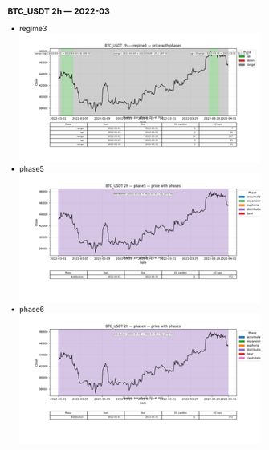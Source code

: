 ### BTC_USDT 2h — 2022-03

- regime3
![BTC_USDT_2h_regime3_2022-03_phase_price.png](outputs/fourier/phase_monthly/BTC_USDT/2h/2022/2022-03/BTC_USDT_2h_regime3_2022-03_phase_price.png)
- phase5
![BTC_USDT_2h_phase5_2022-03_phase_price.png](outputs/fourier/phase_monthly/BTC_USDT/2h/2022/2022-03/BTC_USDT_2h_phase5_2022-03_phase_price.png)
- phase6
![BTC_USDT_2h_phase6_2022-03_phase_price.png](outputs/fourier/phase_monthly/BTC_USDT/2h/2022/2022-03/BTC_USDT_2h_phase6_2022-03_phase_price.png)